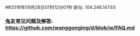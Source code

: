 ##2018年09月28日07时12分07秒 新址: 104.248.147.63
### 兔友常见问题及解答: https://github.com/wanggonging/d/blob/w/FAQ.md
